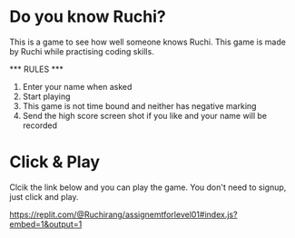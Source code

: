 # Do you know Ruchi?

This is a game to see how well someone knows Ruchi.
This game is made by Ruchi while practising coding skills.

*** RULES ***
1. Enter your name when asked
2. Start playing
3. This game is not time bound and neither has negative marking
4. Send the high score screen shot if you like and your name will be recorded

# Click & Play
Clcik the link below and you can play the game. You don't need to signup, just click and play.

https://replit.com/@Ruchirang/assignemtforlevel01#index.js?embed=1&output=1